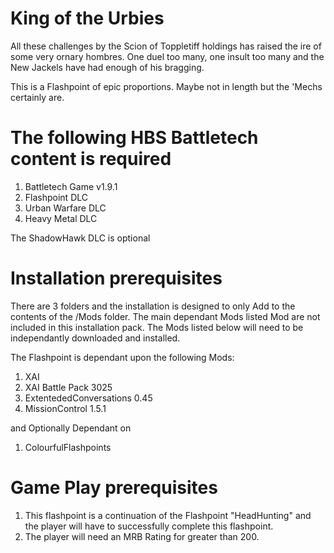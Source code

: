 # King of the Urbies

All these challenges by the Scion of Toppletiff holdings has raised the ire of some very ornary hombres. One duel too many, one insult too many and the New Jackels have had enough of his bragging.  

This is a Flashpoint of epic proportions. Maybe not in length but the 'Mechs certainly are.

# The following HBS Battletech content is required  

1. Battletech Game v1.9.1
2. Flashpoint DLC
3. Urban Warfare DLC
4. Heavy Metal DLC

The ShadowHawk DLC is optional

# Installation prerequisites

There are 3 folders and the installation is designed to only Add to the contents of the /Mods folder. The main dependant Mods listed Mod are not included in this installation pack. The Mods listed below will need to be independantly downloaded and installed.  

The Flashpoint is dependant upon the following Mods:

1. XAI
2. XAI Battle Pack 3025
3. ExtentededConversations 0.45
4. MissionControl 1.5.1

and Optionally Dependant on
 
1. ColourfulFlashpoints

# Game Play prerequisites

1.  This flashpoint is a continuation of the Flashpoint "HeadHunting" and the player will have to successfully complete this flashpoint.
2.  The player will need an MRB Rating for greater than 200.

